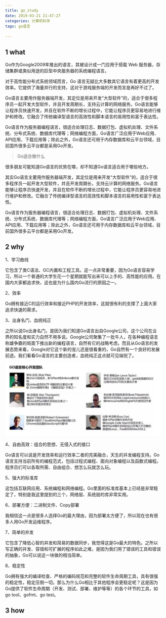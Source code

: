 ```yaml
---
title: go_study
date: 2019-03-21 21:47:27
categories: 计算机科学
tags: go语言

---
```



## 1 what

Go作为Google2009年推出的语言，其被设计成一门应用于搭载 Web 服务器，存储集群或类似用途的巨型中央服务器的系统编程语言。

对于高性能分布式系统领域而言，Go 语言无疑比大多数其它语言有着更高的开发效率。它提供了海量并行的支持，这对于游戏服务端的开发而言是再好不过了。

Go语言主要用作服务器端开发，其定位是用来开发“大型软件”的，适合于很多程序员一起开发大型软件，并且开发周期长，支持云计算的网络服务。Go语言能够让程序员快速开发，并且在软件不断的增长过程中，它能让程序员更容易地进行维护和修改。它融合了传统编译型语言的高效性和脚本语言的易用性和富于表达性。

Go语言作为服务器编程语言，很适合处理日志、数据打包、虚拟机处理、文件系统、分布式系统、数据库代理等；网络编程方面，Go语言广泛应用于Web应用、API应用、下载应用等；除此之外，Go语言还可用于内存数据库和云平台领域，目前国外很多云平台都是采用Go开发。

 > Go适合做什么

很多朋友可能知道Go语言的优势在哪，却不知道Go语言适合用于哪些地方。

其实Go语言主要用作服务器端开发，其定位是用来开发“大型软件”的，适合于很多程序员一起开发大型软件，并且开发周期长，支持云计算的网络服务。Go语言能够让程序员快速开发，并且在软件不断的增长过程中，它能让程序员更容易地进行维护和修改。它融合了传统编译型语言的高效性和脚本语言的易用性和富于表达性。

Go语言作为服务器编程语言，很适合处理日志、数据打包、虚拟机处理、文件系统、分布式系统、数据库代理等；网络编程方面，Go语言广泛应用于Web应用、API应用、下载应用等；除此之外，Go语言还可用于内存数据库和云平台领域，目前国外很多云平台都是采用Go开发。

## 2 why

1、学习曲线

它包含了类C语法、GC内置和工程工具。这一点非常重要，因为Go语言容易学习，所以一个普通的大学生花一个星期就能写出来可以上手的、高性能的应用。在国内大家都追求快，这也是为什么国内Go流行的原因之一。

2、效率

Go拥有接近C的运行效率和接近PHP的开发效率，这就很有利的支撑了上面大家追求快速的需求。

3、出身名门、血统纯正

之所以说Go出身名门，是因为我们知道Go语言出自Google公司，这个公司在业界的知名度和实力自然不用多说。Google公司聚集了一批牛人，在各种编程语言称雄争霸的局面下推出新的编程语言，自然有它的战略考虑。而且从Go语言的发展态势来看，Google对它这个新的宠儿还是很看重的，Go自然有一个良好的发展前途。我们看看Go语言的主要创造者，血统纯正这点就可见端倪了。

![](go-study/go_team.png)

4、自由高效：组合的思想、无侵入式的接口

Go语言可以说是开发效率和运行效率二者的完美融合，天生的并发编程支持。Go语言支持当前所有的编程范式，包括过程式编程、面向对象编程以及函数式编程。程序员们可以各取所需、自由组合、想怎么玩就怎么玩。

5、强大的标准库

这包括互联网应用、系统编程和网络编程。Go里面的标准库基本上已经是非常稳定了，特别是我这里提到的三个，网络层、系统层的库非常实用。

6、部署方便：二进制文件、Copy部署

我相信这一点是很多人选择Go的最大理由，因为部署太方便了，所以现在也有很多人用Go开发运维程序。

7、简单的并发

它包含了降低心智的并发和简易的数据同步，我觉得这是Go最大的特色。之所以写正确的并发、容错和可扩展的程序如此之难，是因为我们用了错误的工具和错误的抽象，Go可以说这一块做的相当简单。

8、稳定性

Go拥有强大的编译检查、严格的编码规范和完整的软件生命周期工具，具有很强的稳定性，稳定压倒一切。那么为什么Go相比于其他程序会更稳定呢？这是因为Go提供了软件生命周期（开发、测试、部署、维护等等）的各个环节的工具，如go tool、gofmt、go test。


## 3 how



